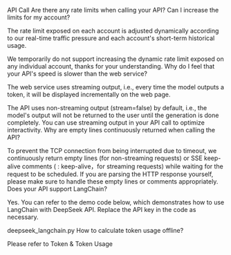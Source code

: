 API Call
Are there any rate limits when calling your API? Can I increase the limits for my account?

The rate limit exposed on each account is adjusted dynamically according to our real-time traffic pressure and each account's short-term historical usage.

We temporarily do not support increasing the dynamic rate limit exposed on any individual account, thanks for your understanding.
Why do I feel that your API's speed is slower than the web service?

The web service uses streaming output, i.e., every time the model outputs a token, it will be displayed incrementally on the web page.

The API uses non-streaming output (stream=false) by default, i.e., the model's output will not be returned to the user until the generation is done completely. You can use streaming output in your API call to optimize interactivity.
Why are empty lines continuously returned when calling the API?

To prevent the TCP connection from being interrupted due to timeout, we continuously return empty lines (for non-streaming requests) or SSE keep-alive comments ( : keep-alive，for streaming requests) while waiting for the request to be scheduled. If you are parsing the HTTP response yourself, please make sure to handle these empty lines or comments appropriately.
Does your API support LangChain?

Yes. You can refer to the demo code below, which demonstrates how to use LangChain with DeepSeek API. Replace the API key in the code as necessary.

deepseek_langchain.py
How to calculate token usage offline?

Please refer to Token & Token Usage